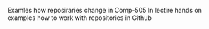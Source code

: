 Examles how reposiraries change in Comp-505
In lectire hands on examples how to work with repositories in Github

